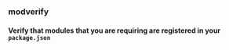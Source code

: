 ### modverify

#### Verify that modules that you are requiring are registered in your `package.json`